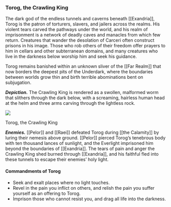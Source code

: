 ### Torog, the Crawling King

The dark god of the endless tunnels and caverns beneath [[Exandria]], Torog is the patron of torturers, slavers, and jailers across the realms. His violent tears carved the pathways under the world, and his realm of imprisonment is a network of deadly caves and manacles from which few return. Creatures that wander the desolation of Carceri often construct prisons in his image. Those who rob others of their freedom offer prayers to him in cellars and other subterranean domains, and many creatures who live in the darkness below worship him and seek his guidance.

Torog remains banished within an unknown sliver of the [[Far Realm]] that now borders the deepest pits of the Underdark, where the boundaries between worlds grow thin and birth terrible abominations bent on subjugation.

**_Depiction._** The Crawling King is rendered as a swollen, malformed worm that slithers through the dark below, with a screaming, hairless human head at the helm and three arms carving through the lightless rock.

[![](https://media.dndbeyond.com/compendium-images/egtw/yDOyqyOocErRgYJK/01-22.png)](https://media.dndbeyond.com/compendium-images/egtw/yDOyqyOocErRgYJK/01-22.png)

Torog, the Crawling King

**_Enemies._** [[Pelor]] and [[Raei]] defeated Torog during [[the Calamity]] by luring their nemesis above ground. [[Pelor]] pierced Torog’s tenebrous body with ten thousand lances of sunlight, and the Everlight imprisoned him beyond the boundaries of [[Exandria]]. The tears of pain and anger the Crawling King shed burned through [[Exandria]], and his faithful fled into these tunnels to escape their enemies’ holy light.

#### Commandments of Torog

-   Seek and exalt places where no light touches.
-   Revel in the pain you inflict on others, and relish the pain you suffer yourself as an offering to Torog.
-   Imprison those who cannot resist you, and drag all life into the darkness.